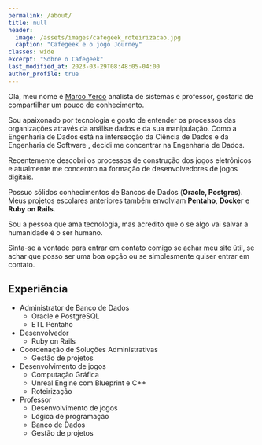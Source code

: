 ```yaml
---
permalink: /about/
title: null
header:
  image: /assets/images/cafegeek_roteirizacao.jpg
  caption: "Cafegeek e o jogo Journey"
classes: wide
excerpt: "Sobre o Cafegeek"
last_modified_at: 2023-03-29T08:48:05-04:00
author_profile: true
---
```


Olá, meu nome é [Marco Yerco](mailto:cafegeekedu@gmail.com) analista de sistemas e professor, gostaria de compartilhar um pouco de conhecimento.

Sou apaixonado por tecnologia e gosto de entender os processos das organizações através da análise dados e da sua manipulação. Como a Engenharia de Dados está na intersecção da Ciência de Dados e da Engenharia de Software , decidi me concentrar na Engenharia de Dados.

Recentemente descobri os processos de construção dos jogos eletrônicos e atualmente me concentro na formação de desenvolvedores de jogos digitais.

Possuo sólidos conhecimentos de Bancos de Dados (**Oracle, Postgres**). Meus projetos escolares anteriores também envolviam **Pentaho**, **Docker** e **Ruby on Rails**.

Sou a pessoa que ama tecnologia, mas acredito que o se algo vai salvar a humanidade é o ser humano.

Sinta-se à vontade para entrar em contato comigo se achar meu site útil, se achar que posso ser uma boa opção ou se simplesmente quiser entrar em contato.

## Experiência

- Administrator de Banco de Dados
  - Oracle e PostgreSQL
  - ETL Pentaho
- Desenvolvedor
  - Ruby on Rails
- Coordenação de Soluções Administrativas
  - Gestão de projetos
- Desenvolvimento de jogos
  - Computação Gráfica
  - Unreal Engine com Blueprint e C++
  - Roteirização
- Professor
  - Desenvolvimento de jogos
  - Lógica de programação
  - Banco de Dados
  - Gestão de projetos
